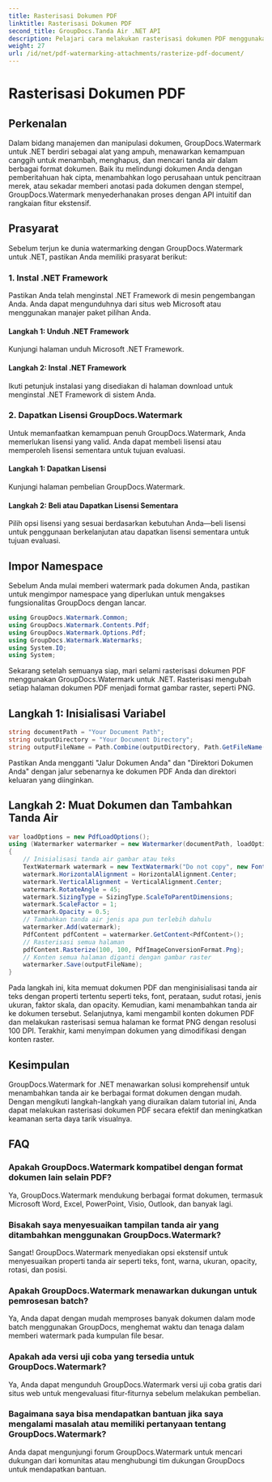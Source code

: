 ```yaml
---
title: Rasterisasi Dokumen PDF
linktitle: Rasterisasi Dokumen PDF
second_title: GroupDocs.Tanda Air .NET API
description: Pelajari cara melakukan rasterisasi dokumen PDF menggunakan GroupDocs.Watermark untuk .NET. Tingkatkan keamanan dokumen dan daya tarik visual dengan mudah.
weight: 27
url: /id/net/pdf-watermarking-attachments/rasterize-pdf-document/
---
```


# Rasterisasi Dokumen PDF

## Perkenalan
Dalam bidang manajemen dan manipulasi dokumen, GroupDocs.Watermark untuk .NET berdiri sebagai alat yang ampuh, menawarkan kemampuan canggih untuk menambah, menghapus, dan mencari tanda air dalam berbagai format dokumen. Baik itu melindungi dokumen Anda dengan pemberitahuan hak cipta, menambahkan logo perusahaan untuk pencitraan merek, atau sekadar memberi anotasi pada dokumen dengan stempel, GroupDocs.Watermark menyederhanakan proses dengan API intuitif dan rangkaian fitur ekstensif.
## Prasyarat
Sebelum terjun ke dunia watermarking dengan GroupDocs.Watermark untuk .NET, pastikan Anda memiliki prasyarat berikut:
### 1. Instal .NET Framework
Pastikan Anda telah menginstal .NET Framework di mesin pengembangan Anda. Anda dapat mengunduhnya dari situs web Microsoft atau menggunakan manajer paket pilihan Anda.
#### Langkah 1: Unduh .NET Framework
Kunjungi halaman unduh Microsoft .NET Framework.
#### Langkah 2: Instal .NET Framework
Ikuti petunjuk instalasi yang disediakan di halaman download untuk menginstal .NET Framework di sistem Anda.
### 2. Dapatkan Lisensi GroupDocs.Watermark
Untuk memanfaatkan kemampuan penuh GroupDocs.Watermark, Anda memerlukan lisensi yang valid. Anda dapat membeli lisensi atau memperoleh lisensi sementara untuk tujuan evaluasi.
#### Langkah 1: Dapatkan Lisensi
Kunjungi halaman pembelian GroupDocs.Watermark.
#### Langkah 2: Beli atau Dapatkan Lisensi Sementara
Pilih opsi lisensi yang sesuai berdasarkan kebutuhan Anda—beli lisensi untuk penggunaan berkelanjutan atau dapatkan lisensi sementara untuk tujuan evaluasi.

## Impor Namespace
Sebelum Anda mulai memberi watermark pada dokumen Anda, pastikan untuk mengimpor namespace yang diperlukan untuk mengakses fungsionalitas GroupDocs dengan lancar.
```csharp
using GroupDocs.Watermark.Common;
using GroupDocs.Watermark.Contents.Pdf;
using GroupDocs.Watermark.Options.Pdf;
using GroupDocs.Watermark.Watermarks;
using System.IO;
using System;
```

Sekarang setelah semuanya siap, mari selami rasterisasi dokumen PDF menggunakan GroupDocs.Watermark untuk .NET. Rasterisasi mengubah setiap halaman dokumen PDF menjadi format gambar raster, seperti PNG.
## Langkah 1: Inisialisasi Variabel
```csharp
string documentPath = "Your Document Path";
string outputDirectory = "Your Document Directory";
string outputFileName = Path.Combine(outputDirectory, Path.GetFileName(documentPath));
```
Pastikan Anda mengganti "Jalur Dokumen Anda" dan "Direktori Dokumen Anda" dengan jalur sebenarnya ke dokumen PDF Anda dan direktori keluaran yang diinginkan.
## Langkah 2: Muat Dokumen dan Tambahkan Tanda Air
```csharp
var loadOptions = new PdfLoadOptions();
using (Watermarker watermarker = new Watermarker(documentPath, loadOptions))
{
    // Inisialisasi tanda air gambar atau teks
    TextWatermark watermark = new TextWatermark("Do not copy", new Font("Arial", 8));
    watermark.HorizontalAlignment = HorizontalAlignment.Center;
    watermark.VerticalAlignment = VerticalAlignment.Center;
    watermark.RotateAngle = 45;
    watermark.SizingType = SizingType.ScaleToParentDimensions;
    watermark.ScaleFactor = 1;
    watermark.Opacity = 0.5;
    // Tambahkan tanda air jenis apa pun terlebih dahulu
    watermarker.Add(watermark);
    PdfContent pdfContent = watermarker.GetContent<PdfContent>();
    // Rasterisasi semua halaman
    pdfContent.Rasterize(100, 100, PdfImageConversionFormat.Png);
    // Konten semua halaman diganti dengan gambar raster
    watermarker.Save(outputFileName);
}
```
Pada langkah ini, kita memuat dokumen PDF dan menginisialisasi tanda air teks dengan properti tertentu seperti teks, font, perataan, sudut rotasi, jenis ukuran, faktor skala, dan opacity. Kemudian, kami menambahkan tanda air ke dokumen tersebut. Selanjutnya, kami mengambil konten dokumen PDF dan melakukan rasterisasi semua halaman ke format PNG dengan resolusi 100 DPI. Terakhir, kami menyimpan dokumen yang dimodifikasi dengan konten raster.

## Kesimpulan
GroupDocs.Watermark for .NET menawarkan solusi komprehensif untuk menambahkan tanda air ke berbagai format dokumen dengan mudah. Dengan mengikuti langkah-langkah yang diuraikan dalam tutorial ini, Anda dapat melakukan rasterisasi dokumen PDF secara efektif dan meningkatkan keamanan serta daya tarik visualnya.
## FAQ
### Apakah GroupDocs.Watermark kompatibel dengan format dokumen lain selain PDF?
Ya, GroupDocs.Watermark mendukung berbagai format dokumen, termasuk Microsoft Word, Excel, PowerPoint, Visio, Outlook, dan banyak lagi.
### Bisakah saya menyesuaikan tampilan tanda air yang ditambahkan menggunakan GroupDocs.Watermark?
Sangat! GroupDocs.Watermark menyediakan opsi ekstensif untuk menyesuaikan properti tanda air seperti teks, font, warna, ukuran, opacity, rotasi, dan posisi.
### Apakah GroupDocs.Watermark menawarkan dukungan untuk pemrosesan batch?
Ya, Anda dapat dengan mudah memproses banyak dokumen dalam mode batch menggunakan GroupDocs, menghemat waktu dan tenaga dalam memberi watermark pada kumpulan file besar.
### Apakah ada versi uji coba yang tersedia untuk GroupDocs.Watermark?
Ya, Anda dapat mengunduh GroupDocs.Watermark versi uji coba gratis dari situs web untuk mengevaluasi fitur-fiturnya sebelum melakukan pembelian.
### Bagaimana saya bisa mendapatkan bantuan jika saya mengalami masalah atau memiliki pertanyaan tentang GroupDocs.Watermark?
Anda dapat mengunjungi forum GroupDocs.Watermark untuk mencari dukungan dari komunitas atau menghubungi tim dukungan GroupDocs untuk mendapatkan bantuan.